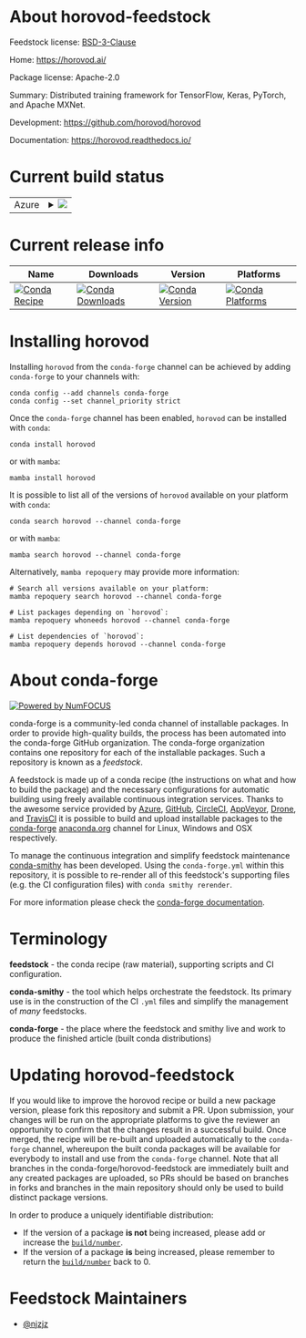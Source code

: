 About horovod-feedstock
=======================

Feedstock license: [BSD-3-Clause](https://github.com/conda-forge/horovod-feedstock/blob/main/LICENSE.txt)

Home: https://horovod.ai/

Package license: Apache-2.0

Summary: Distributed training framework for TensorFlow, Keras, PyTorch, and Apache MXNet.

Development: https://github.com/horovod/horovod

Documentation: https://horovod.readthedocs.io/

Current build status
====================


<table>
    
  <tr>
    <td>Azure</td>
    <td>
      <details>
        <summary>
          <a href="https://dev.azure.com/conda-forge/feedstock-builds/_build/latest?definitionId=20800&branchName=main">
            <img src="https://dev.azure.com/conda-forge/feedstock-builds/_apis/build/status/horovod-feedstock?branchName=main">
          </a>
        </summary>
        <table>
          <thead><tr><th>Variant</th><th>Status</th></tr></thead>
          <tbody><tr>
              <td>linux_64_cuda_compiler_version11.2cxx_compiler_version10mpimpichpython3.10.____cpython</td>
              <td>
                <a href="https://dev.azure.com/conda-forge/feedstock-builds/_build/latest?definitionId=20800&branchName=main">
                  <img src="https://dev.azure.com/conda-forge/feedstock-builds/_apis/build/status/horovod-feedstock?branchName=main&jobName=linux&configuration=linux%20linux_64_cuda_compiler_version11.2cxx_compiler_version10mpimpichpython3.10.____cpython" alt="variant">
                </a>
              </td>
            </tr><tr>
              <td>linux_64_cuda_compiler_version11.2cxx_compiler_version10mpimpichpython3.11.____cpython</td>
              <td>
                <a href="https://dev.azure.com/conda-forge/feedstock-builds/_build/latest?definitionId=20800&branchName=main">
                  <img src="https://dev.azure.com/conda-forge/feedstock-builds/_apis/build/status/horovod-feedstock?branchName=main&jobName=linux&configuration=linux%20linux_64_cuda_compiler_version11.2cxx_compiler_version10mpimpichpython3.11.____cpython" alt="variant">
                </a>
              </td>
            </tr><tr>
              <td>linux_64_cuda_compiler_version11.2cxx_compiler_version10mpimpichpython3.8.____cpython</td>
              <td>
                <a href="https://dev.azure.com/conda-forge/feedstock-builds/_build/latest?definitionId=20800&branchName=main">
                  <img src="https://dev.azure.com/conda-forge/feedstock-builds/_apis/build/status/horovod-feedstock?branchName=main&jobName=linux&configuration=linux%20linux_64_cuda_compiler_version11.2cxx_compiler_version10mpimpichpython3.8.____cpython" alt="variant">
                </a>
              </td>
            </tr><tr>
              <td>linux_64_cuda_compiler_version11.2cxx_compiler_version10mpimpichpython3.9.____cpython</td>
              <td>
                <a href="https://dev.azure.com/conda-forge/feedstock-builds/_build/latest?definitionId=20800&branchName=main">
                  <img src="https://dev.azure.com/conda-forge/feedstock-builds/_apis/build/status/horovod-feedstock?branchName=main&jobName=linux&configuration=linux%20linux_64_cuda_compiler_version11.2cxx_compiler_version10mpimpichpython3.9.____cpython" alt="variant">
                </a>
              </td>
            </tr><tr>
              <td>linux_64_cuda_compiler_version11.2cxx_compiler_version10mpiopenmpipython3.10.____cpython</td>
              <td>
                <a href="https://dev.azure.com/conda-forge/feedstock-builds/_build/latest?definitionId=20800&branchName=main">
                  <img src="https://dev.azure.com/conda-forge/feedstock-builds/_apis/build/status/horovod-feedstock?branchName=main&jobName=linux&configuration=linux%20linux_64_cuda_compiler_version11.2cxx_compiler_version10mpiopenmpipython3.10.____cpython" alt="variant">
                </a>
              </td>
            </tr><tr>
              <td>linux_64_cuda_compiler_version11.2cxx_compiler_version10mpiopenmpipython3.11.____cpython</td>
              <td>
                <a href="https://dev.azure.com/conda-forge/feedstock-builds/_build/latest?definitionId=20800&branchName=main">
                  <img src="https://dev.azure.com/conda-forge/feedstock-builds/_apis/build/status/horovod-feedstock?branchName=main&jobName=linux&configuration=linux%20linux_64_cuda_compiler_version11.2cxx_compiler_version10mpiopenmpipython3.11.____cpython" alt="variant">
                </a>
              </td>
            </tr><tr>
              <td>linux_64_cuda_compiler_version11.2cxx_compiler_version10mpiopenmpipython3.8.____cpython</td>
              <td>
                <a href="https://dev.azure.com/conda-forge/feedstock-builds/_build/latest?definitionId=20800&branchName=main">
                  <img src="https://dev.azure.com/conda-forge/feedstock-builds/_apis/build/status/horovod-feedstock?branchName=main&jobName=linux&configuration=linux%20linux_64_cuda_compiler_version11.2cxx_compiler_version10mpiopenmpipython3.8.____cpython" alt="variant">
                </a>
              </td>
            </tr><tr>
              <td>linux_64_cuda_compiler_version11.2cxx_compiler_version10mpiopenmpipython3.9.____cpython</td>
              <td>
                <a href="https://dev.azure.com/conda-forge/feedstock-builds/_build/latest?definitionId=20800&branchName=main">
                  <img src="https://dev.azure.com/conda-forge/feedstock-builds/_apis/build/status/horovod-feedstock?branchName=main&jobName=linux&configuration=linux%20linux_64_cuda_compiler_version11.2cxx_compiler_version10mpiopenmpipython3.9.____cpython" alt="variant">
                </a>
              </td>
            </tr><tr>
              <td>linux_64_cuda_compiler_version11.8cxx_compiler_version11mpimpichpython3.10.____cpython</td>
              <td>
                <a href="https://dev.azure.com/conda-forge/feedstock-builds/_build/latest?definitionId=20800&branchName=main">
                  <img src="https://dev.azure.com/conda-forge/feedstock-builds/_apis/build/status/horovod-feedstock?branchName=main&jobName=linux&configuration=linux%20linux_64_cuda_compiler_version11.8cxx_compiler_version11mpimpichpython3.10.____cpython" alt="variant">
                </a>
              </td>
            </tr><tr>
              <td>linux_64_cuda_compiler_version11.8cxx_compiler_version11mpimpichpython3.11.____cpython</td>
              <td>
                <a href="https://dev.azure.com/conda-forge/feedstock-builds/_build/latest?definitionId=20800&branchName=main">
                  <img src="https://dev.azure.com/conda-forge/feedstock-builds/_apis/build/status/horovod-feedstock?branchName=main&jobName=linux&configuration=linux%20linux_64_cuda_compiler_version11.8cxx_compiler_version11mpimpichpython3.11.____cpython" alt="variant">
                </a>
              </td>
            </tr><tr>
              <td>linux_64_cuda_compiler_version11.8cxx_compiler_version11mpimpichpython3.8.____cpython</td>
              <td>
                <a href="https://dev.azure.com/conda-forge/feedstock-builds/_build/latest?definitionId=20800&branchName=main">
                  <img src="https://dev.azure.com/conda-forge/feedstock-builds/_apis/build/status/horovod-feedstock?branchName=main&jobName=linux&configuration=linux%20linux_64_cuda_compiler_version11.8cxx_compiler_version11mpimpichpython3.8.____cpython" alt="variant">
                </a>
              </td>
            </tr><tr>
              <td>linux_64_cuda_compiler_version11.8cxx_compiler_version11mpimpichpython3.9.____cpython</td>
              <td>
                <a href="https://dev.azure.com/conda-forge/feedstock-builds/_build/latest?definitionId=20800&branchName=main">
                  <img src="https://dev.azure.com/conda-forge/feedstock-builds/_apis/build/status/horovod-feedstock?branchName=main&jobName=linux&configuration=linux%20linux_64_cuda_compiler_version11.8cxx_compiler_version11mpimpichpython3.9.____cpython" alt="variant">
                </a>
              </td>
            </tr><tr>
              <td>linux_64_cuda_compiler_version11.8cxx_compiler_version11mpiopenmpipython3.10.____cpython</td>
              <td>
                <a href="https://dev.azure.com/conda-forge/feedstock-builds/_build/latest?definitionId=20800&branchName=main">
                  <img src="https://dev.azure.com/conda-forge/feedstock-builds/_apis/build/status/horovod-feedstock?branchName=main&jobName=linux&configuration=linux%20linux_64_cuda_compiler_version11.8cxx_compiler_version11mpiopenmpipython3.10.____cpython" alt="variant">
                </a>
              </td>
            </tr><tr>
              <td>linux_64_cuda_compiler_version11.8cxx_compiler_version11mpiopenmpipython3.11.____cpython</td>
              <td>
                <a href="https://dev.azure.com/conda-forge/feedstock-builds/_build/latest?definitionId=20800&branchName=main">
                  <img src="https://dev.azure.com/conda-forge/feedstock-builds/_apis/build/status/horovod-feedstock?branchName=main&jobName=linux&configuration=linux%20linux_64_cuda_compiler_version11.8cxx_compiler_version11mpiopenmpipython3.11.____cpython" alt="variant">
                </a>
              </td>
            </tr><tr>
              <td>linux_64_cuda_compiler_version11.8cxx_compiler_version11mpiopenmpipython3.8.____cpython</td>
              <td>
                <a href="https://dev.azure.com/conda-forge/feedstock-builds/_build/latest?definitionId=20800&branchName=main">
                  <img src="https://dev.azure.com/conda-forge/feedstock-builds/_apis/build/status/horovod-feedstock?branchName=main&jobName=linux&configuration=linux%20linux_64_cuda_compiler_version11.8cxx_compiler_version11mpiopenmpipython3.8.____cpython" alt="variant">
                </a>
              </td>
            </tr><tr>
              <td>linux_64_cuda_compiler_version11.8cxx_compiler_version11mpiopenmpipython3.9.____cpython</td>
              <td>
                <a href="https://dev.azure.com/conda-forge/feedstock-builds/_build/latest?definitionId=20800&branchName=main">
                  <img src="https://dev.azure.com/conda-forge/feedstock-builds/_apis/build/status/horovod-feedstock?branchName=main&jobName=linux&configuration=linux%20linux_64_cuda_compiler_version11.8cxx_compiler_version11mpiopenmpipython3.9.____cpython" alt="variant">
                </a>
              </td>
            </tr><tr>
              <td>linux_64_cuda_compiler_versionNonecxx_compiler_version12mpimpichpython3.10.____cpython</td>
              <td>
                <a href="https://dev.azure.com/conda-forge/feedstock-builds/_build/latest?definitionId=20800&branchName=main">
                  <img src="https://dev.azure.com/conda-forge/feedstock-builds/_apis/build/status/horovod-feedstock?branchName=main&jobName=linux&configuration=linux%20linux_64_cuda_compiler_versionNonecxx_compiler_version12mpimpichpython3.10.____cpython" alt="variant">
                </a>
              </td>
            </tr><tr>
              <td>linux_64_cuda_compiler_versionNonecxx_compiler_version12mpimpichpython3.11.____cpython</td>
              <td>
                <a href="https://dev.azure.com/conda-forge/feedstock-builds/_build/latest?definitionId=20800&branchName=main">
                  <img src="https://dev.azure.com/conda-forge/feedstock-builds/_apis/build/status/horovod-feedstock?branchName=main&jobName=linux&configuration=linux%20linux_64_cuda_compiler_versionNonecxx_compiler_version12mpimpichpython3.11.____cpython" alt="variant">
                </a>
              </td>
            </tr><tr>
              <td>linux_64_cuda_compiler_versionNonecxx_compiler_version12mpimpichpython3.8.____cpython</td>
              <td>
                <a href="https://dev.azure.com/conda-forge/feedstock-builds/_build/latest?definitionId=20800&branchName=main">
                  <img src="https://dev.azure.com/conda-forge/feedstock-builds/_apis/build/status/horovod-feedstock?branchName=main&jobName=linux&configuration=linux%20linux_64_cuda_compiler_versionNonecxx_compiler_version12mpimpichpython3.8.____cpython" alt="variant">
                </a>
              </td>
            </tr><tr>
              <td>linux_64_cuda_compiler_versionNonecxx_compiler_version12mpimpichpython3.9.____cpython</td>
              <td>
                <a href="https://dev.azure.com/conda-forge/feedstock-builds/_build/latest?definitionId=20800&branchName=main">
                  <img src="https://dev.azure.com/conda-forge/feedstock-builds/_apis/build/status/horovod-feedstock?branchName=main&jobName=linux&configuration=linux%20linux_64_cuda_compiler_versionNonecxx_compiler_version12mpimpichpython3.9.____cpython" alt="variant">
                </a>
              </td>
            </tr><tr>
              <td>linux_64_cuda_compiler_versionNonecxx_compiler_version12mpiopenmpipython3.10.____cpython</td>
              <td>
                <a href="https://dev.azure.com/conda-forge/feedstock-builds/_build/latest?definitionId=20800&branchName=main">
                  <img src="https://dev.azure.com/conda-forge/feedstock-builds/_apis/build/status/horovod-feedstock?branchName=main&jobName=linux&configuration=linux%20linux_64_cuda_compiler_versionNonecxx_compiler_version12mpiopenmpipython3.10.____cpython" alt="variant">
                </a>
              </td>
            </tr><tr>
              <td>linux_64_cuda_compiler_versionNonecxx_compiler_version12mpiopenmpipython3.11.____cpython</td>
              <td>
                <a href="https://dev.azure.com/conda-forge/feedstock-builds/_build/latest?definitionId=20800&branchName=main">
                  <img src="https://dev.azure.com/conda-forge/feedstock-builds/_apis/build/status/horovod-feedstock?branchName=main&jobName=linux&configuration=linux%20linux_64_cuda_compiler_versionNonecxx_compiler_version12mpiopenmpipython3.11.____cpython" alt="variant">
                </a>
              </td>
            </tr><tr>
              <td>linux_64_cuda_compiler_versionNonecxx_compiler_version12mpiopenmpipython3.8.____cpython</td>
              <td>
                <a href="https://dev.azure.com/conda-forge/feedstock-builds/_build/latest?definitionId=20800&branchName=main">
                  <img src="https://dev.azure.com/conda-forge/feedstock-builds/_apis/build/status/horovod-feedstock?branchName=main&jobName=linux&configuration=linux%20linux_64_cuda_compiler_versionNonecxx_compiler_version12mpiopenmpipython3.8.____cpython" alt="variant">
                </a>
              </td>
            </tr><tr>
              <td>linux_64_cuda_compiler_versionNonecxx_compiler_version12mpiopenmpipython3.9.____cpython</td>
              <td>
                <a href="https://dev.azure.com/conda-forge/feedstock-builds/_build/latest?definitionId=20800&branchName=main">
                  <img src="https://dev.azure.com/conda-forge/feedstock-builds/_apis/build/status/horovod-feedstock?branchName=main&jobName=linux&configuration=linux%20linux_64_cuda_compiler_versionNonecxx_compiler_version12mpiopenmpipython3.9.____cpython" alt="variant">
                </a>
              </td>
            </tr><tr>
              <td>osx_64_mpimpichpython3.10.____cpython</td>
              <td>
                <a href="https://dev.azure.com/conda-forge/feedstock-builds/_build/latest?definitionId=20800&branchName=main">
                  <img src="https://dev.azure.com/conda-forge/feedstock-builds/_apis/build/status/horovod-feedstock?branchName=main&jobName=osx&configuration=osx%20osx_64_mpimpichpython3.10.____cpython" alt="variant">
                </a>
              </td>
            </tr><tr>
              <td>osx_64_mpimpichpython3.11.____cpython</td>
              <td>
                <a href="https://dev.azure.com/conda-forge/feedstock-builds/_build/latest?definitionId=20800&branchName=main">
                  <img src="https://dev.azure.com/conda-forge/feedstock-builds/_apis/build/status/horovod-feedstock?branchName=main&jobName=osx&configuration=osx%20osx_64_mpimpichpython3.11.____cpython" alt="variant">
                </a>
              </td>
            </tr><tr>
              <td>osx_64_mpimpichpython3.8.____cpython</td>
              <td>
                <a href="https://dev.azure.com/conda-forge/feedstock-builds/_build/latest?definitionId=20800&branchName=main">
                  <img src="https://dev.azure.com/conda-forge/feedstock-builds/_apis/build/status/horovod-feedstock?branchName=main&jobName=osx&configuration=osx%20osx_64_mpimpichpython3.8.____cpython" alt="variant">
                </a>
              </td>
            </tr><tr>
              <td>osx_64_mpimpichpython3.9.____cpython</td>
              <td>
                <a href="https://dev.azure.com/conda-forge/feedstock-builds/_build/latest?definitionId=20800&branchName=main">
                  <img src="https://dev.azure.com/conda-forge/feedstock-builds/_apis/build/status/horovod-feedstock?branchName=main&jobName=osx&configuration=osx%20osx_64_mpimpichpython3.9.____cpython" alt="variant">
                </a>
              </td>
            </tr><tr>
              <td>osx_64_mpiopenmpipython3.10.____cpython</td>
              <td>
                <a href="https://dev.azure.com/conda-forge/feedstock-builds/_build/latest?definitionId=20800&branchName=main">
                  <img src="https://dev.azure.com/conda-forge/feedstock-builds/_apis/build/status/horovod-feedstock?branchName=main&jobName=osx&configuration=osx%20osx_64_mpiopenmpipython3.10.____cpython" alt="variant">
                </a>
              </td>
            </tr><tr>
              <td>osx_64_mpiopenmpipython3.11.____cpython</td>
              <td>
                <a href="https://dev.azure.com/conda-forge/feedstock-builds/_build/latest?definitionId=20800&branchName=main">
                  <img src="https://dev.azure.com/conda-forge/feedstock-builds/_apis/build/status/horovod-feedstock?branchName=main&jobName=osx&configuration=osx%20osx_64_mpiopenmpipython3.11.____cpython" alt="variant">
                </a>
              </td>
            </tr><tr>
              <td>osx_64_mpiopenmpipython3.8.____cpython</td>
              <td>
                <a href="https://dev.azure.com/conda-forge/feedstock-builds/_build/latest?definitionId=20800&branchName=main">
                  <img src="https://dev.azure.com/conda-forge/feedstock-builds/_apis/build/status/horovod-feedstock?branchName=main&jobName=osx&configuration=osx%20osx_64_mpiopenmpipython3.8.____cpython" alt="variant">
                </a>
              </td>
            </tr><tr>
              <td>osx_64_mpiopenmpipython3.9.____cpython</td>
              <td>
                <a href="https://dev.azure.com/conda-forge/feedstock-builds/_build/latest?definitionId=20800&branchName=main">
                  <img src="https://dev.azure.com/conda-forge/feedstock-builds/_apis/build/status/horovod-feedstock?branchName=main&jobName=osx&configuration=osx%20osx_64_mpiopenmpipython3.9.____cpython" alt="variant">
                </a>
              </td>
            </tr>
          </tbody>
        </table>
      </details>
    </td>
  </tr>
</table>

Current release info
====================

| Name | Downloads | Version | Platforms |
| --- | --- | --- | --- |
| [![Conda Recipe](https://img.shields.io/badge/recipe-horovod-green.svg)](https://anaconda.org/conda-forge/horovod) | [![Conda Downloads](https://img.shields.io/conda/dn/conda-forge/horovod.svg)](https://anaconda.org/conda-forge/horovod) | [![Conda Version](https://img.shields.io/conda/vn/conda-forge/horovod.svg)](https://anaconda.org/conda-forge/horovod) | [![Conda Platforms](https://img.shields.io/conda/pn/conda-forge/horovod.svg)](https://anaconda.org/conda-forge/horovod) |

Installing horovod
==================

Installing `horovod` from the `conda-forge` channel can be achieved by adding `conda-forge` to your channels with:

```
conda config --add channels conda-forge
conda config --set channel_priority strict
```

Once the `conda-forge` channel has been enabled, `horovod` can be installed with `conda`:

```
conda install horovod
```

or with `mamba`:

```
mamba install horovod
```

It is possible to list all of the versions of `horovod` available on your platform with `conda`:

```
conda search horovod --channel conda-forge
```

or with `mamba`:

```
mamba search horovod --channel conda-forge
```

Alternatively, `mamba repoquery` may provide more information:

```
# Search all versions available on your platform:
mamba repoquery search horovod --channel conda-forge

# List packages depending on `horovod`:
mamba repoquery whoneeds horovod --channel conda-forge

# List dependencies of `horovod`:
mamba repoquery depends horovod --channel conda-forge
```


About conda-forge
=================

[![Powered by
NumFOCUS](https://img.shields.io/badge/powered%20by-NumFOCUS-orange.svg?style=flat&colorA=E1523D&colorB=007D8A)](https://numfocus.org)

conda-forge is a community-led conda channel of installable packages.
In order to provide high-quality builds, the process has been automated into the
conda-forge GitHub organization. The conda-forge organization contains one repository
for each of the installable packages. Such a repository is known as a *feedstock*.

A feedstock is made up of a conda recipe (the instructions on what and how to build
the package) and the necessary configurations for automatic building using freely
available continuous integration services. Thanks to the awesome service provided by
[Azure](https://azure.microsoft.com/en-us/services/devops/), [GitHub](https://github.com/),
[CircleCI](https://circleci.com/), [AppVeyor](https://www.appveyor.com/),
[Drone](https://cloud.drone.io/welcome), and [TravisCI](https://travis-ci.com/)
it is possible to build and upload installable packages to the
[conda-forge](https://anaconda.org/conda-forge) [anaconda.org](https://anaconda.org/)
channel for Linux, Windows and OSX respectively.

To manage the continuous integration and simplify feedstock maintenance
[conda-smithy](https://github.com/conda-forge/conda-smithy) has been developed.
Using the ``conda-forge.yml`` within this repository, it is possible to re-render all of
this feedstock's supporting files (e.g. the CI configuration files) with ``conda smithy rerender``.

For more information please check the [conda-forge documentation](https://conda-forge.org/docs/).

Terminology
===========

**feedstock** - the conda recipe (raw material), supporting scripts and CI configuration.

**conda-smithy** - the tool which helps orchestrate the feedstock.
                   Its primary use is in the construction of the CI ``.yml`` files
                   and simplify the management of *many* feedstocks.

**conda-forge** - the place where the feedstock and smithy live and work to
                  produce the finished article (built conda distributions)


Updating horovod-feedstock
==========================

If you would like to improve the horovod recipe or build a new
package version, please fork this repository and submit a PR. Upon submission,
your changes will be run on the appropriate platforms to give the reviewer an
opportunity to confirm that the changes result in a successful build. Once
merged, the recipe will be re-built and uploaded automatically to the
`conda-forge` channel, whereupon the built conda packages will be available for
everybody to install and use from the `conda-forge` channel.
Note that all branches in the conda-forge/horovod-feedstock are
immediately built and any created packages are uploaded, so PRs should be based
on branches in forks and branches in the main repository should only be used to
build distinct package versions.

In order to produce a uniquely identifiable distribution:
 * If the version of a package **is not** being increased, please add or increase
   the [``build/number``](https://docs.conda.io/projects/conda-build/en/latest/resources/define-metadata.html#build-number-and-string).
 * If the version of a package **is** being increased, please remember to return
   the [``build/number``](https://docs.conda.io/projects/conda-build/en/latest/resources/define-metadata.html#build-number-and-string)
   back to 0.

Feedstock Maintainers
=====================

* [@njzjz](https://github.com/njzjz/)

